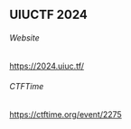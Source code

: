 ## UIUCTF 2024

###### Website
https://2024.uiuc.tf/

###### CTFTime
https://ctftime.org/event/2275
